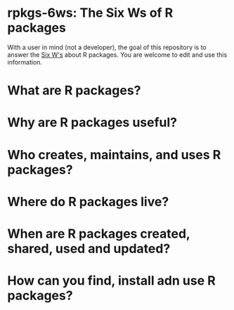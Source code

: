 # rpkgs-6ws: The Six Ws of R packages

With a user in mind (not a developer), the goal of this repository is to answer the [Six W's](https://en.wikipedia.org/wiki/Five_Ws) about R packages. You are welcome to edit and use this information. 

# What are R packages?

# Why are R packages useful?

# Who creates, maintains, and uses R packages?

# Where do R packages live?

# When are R packages created, shared, used and updated?

# How can you find, install adn use R packages?
